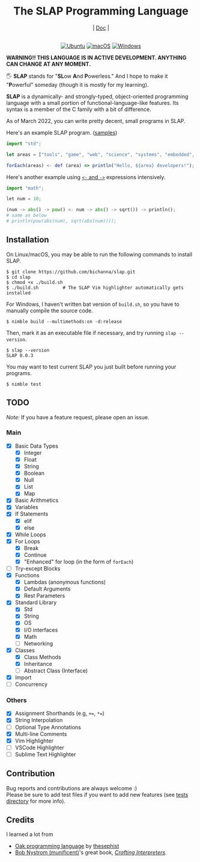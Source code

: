 <div align="center">
    <h1>The SLAP Programming Language</h1>
    |
    <a href="https://github.com/bichanna/slap/blob/master/docs/index.md#doc">Doc</a>
    |
</div><br>

<div align="center">
	
[![Ubuntu](https://github.com/bichanna/slap/actions/workflows/ubuntu.yml/badge.svg)](https://github.com/bichanna/slap/actions/workflows/ubuntu.yml)
[![macOS](https://github.com/bichanna/slap/actions/workflows/mac.yml/badge.svg)](https://github.com/bichanna/slap/actions/workflows/mac.yml)
[![Windows](https://github.com/bichanna/slap/actions/workflows/windows.yml/badge.svg)](https://github.com/bichanna/slap/actions/workflows/windows.yml)
	
</div>

**WARNING!! THIS LANGUAGE IS IN ACTIVE DEVELOPMENT. ANYTHING CAN CHANGE AT ANY MOMENT.**

🖐 **SLAP** stands for "**SL**ow **A**nd **P**owerless." And I hope to make it "**P**owerful" someday (though it is mostly for my learning).

**SLAP** is a dynamically- and strongly-typed, object-oriented programming language with a small portion of functional-language-like features. Its syntax is a member of the C family with a bit of difference.

As of March 2022, you can write pretty decent, small programs in SLAP.

Here's an example SLAP program. ([samples](https://github.com/bichanna/slap/tree/master/samples))
```js
import "std";

let areas = ["tools", "game", "web", "science", "systems", "embedded", "drivers", "mobile", "GUI"];

forEach(areas) <- def (area) => println("Hello, ${area} developers!");
```
Here's another example using [`<-` and `->`](https://github.com/bichanna/slap/blob/master/docs/syntax_doc/syntax_sugars.md#--expression) expressions intensively.

```py
import "math";

let num = 10;

(num -> abs() -> pow() <- num -> abs() -> sqrt()) -> println();
# same as below
# println(pow(abs(num), sqrt(abs(num))));
```

## Installation
On Linux/macOS, you may be able to run the following commands to install SLAP.
```
$ git clone https://github.com/bichanna/slap.git
$ cd slap
$ chmod +x ./build.sh 
$ ./build.sh         # The SLAP Vim highlighter automatically gets installed
```
For Windows, I haven't written bat version of `build.sh`, so you have to manually compile the source code.
```
$ nimble build --multimethods:on -d:release
```
Then, mark it as an executable file if necessary, and try running `slap --version`.
```
$ slap --version
SLAP 0.0.3
```

You may want to test current SLAP you just built before running your programs.
```
$ nimble test
```

## TODO
*Note:* If you have a feature request, please open an issue.

### Main
- [x] Basic Data Types
     - [x] Integer
     - [x] Float
     - [x] String
     - [x] Boolean
     - [x] Null
     - [x] List
     - [x] Map
 - [x] Basic Arithmetics
 - [x] Variables
 - [x] If Statements
     - [x] elif
     - [x] else
 - [x] While Loops
 - [x] For Loops
     - [x] Break
     - [x] Continue
     - [x] "Enhanced" for loop (in the form of `forEach`)
 - [ ] Try-except Blocks
 - [x] Functions
     - [x] Lambdas (anonymous functions)
     - [x] Default Arguments
     - [x] Rest Parameters
 - [x] Standard Library
     - [x] Std
     - [x] String
     - [x] OS
     - [x] I/O interfaces
     - [x] Math
     - [ ] Networking
 - [x] Classes
     - [x] Class Methods
     - [x] Inheritance
     - [ ] Abstract Class (Interface)
 - [x] Import
 - [ ] Concurrency
### Others
 - [x] Assignment Shorthands (e.g, `+=`, `*=`)
 - [x] String Interpolation
 - [ ] Optional Type Annotations
 - [x] Multi-line Comments
 - [x] Vim Highlighter
 - [ ] VSCode Highlighter
 - [ ] Sublime Text Highlighter

## Contribution
Bug reports and contributions are always welcome :)<br>
Please be sure to add test files if you want to add new features (see [tests directory](https://github.com/bichanna/slap/tree/master/tests#tests) for more info).


## Credits
I learned a lot from
 - [Oak programming language](https://github.com/thesephist/oak) by [thesephist](https://github.com/thesephist)
 - [Bob Nystrom (munificent)](https://github.com/munificent)'s great book, [*Crafting Interpreters*](https://craftinginterpreters.com/).
